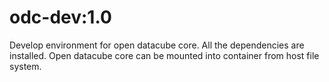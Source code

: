 # odc-dev:1.0
Develop environment for open datacube core. 
All the dependencies are installed. Open datacube core can be mounted into container from host file system.

